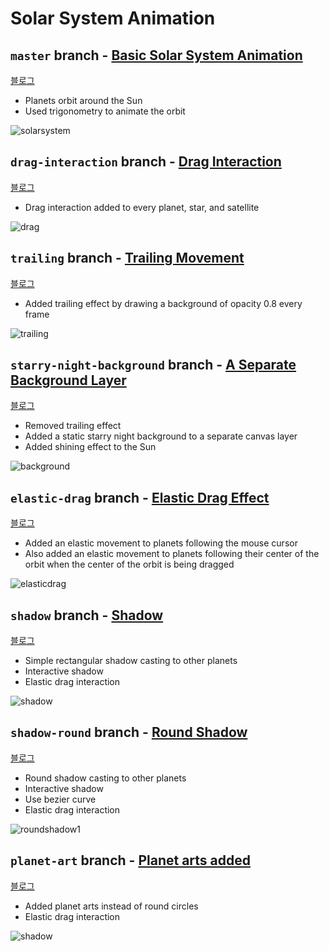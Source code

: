 # Solar System Animation

## `master` branch - [Basic Solar System Animation](https://github.com/joey-ful/SolarSystem)
[블로그](https://joey-ful.github.io/canvas/solar-system/)
- Planets orbit around the Sun
- Used trigonometry to animate the orbit

![solarsystem](https://user-images.githubusercontent.com/52592748/107965018-5772b680-6fed-11eb-99ee-aab74703420c.gif)

## `drag-interaction` branch - [Drag Interaction](https://github.com/joey-ful/SolarSystem/tree/drag-interaction)
[블로그](https://joey-ful.github.io/canvas/solar-system-drag/)
- Drag interaction added to every planet, star, and satellite

![drag](https://user-images.githubusercontent.com/52592748/108350706-e834d680-7227-11eb-9962-4092484e932e.gif)

## `trailing` branch - [Trailing Movement](https://github.com/joey-ful/SolarSystem/tree/trailing)
[블로그](https://joey-ful.github.io/canvas/solar-system-drag-upgrade/)
- Added trailing effect by drawing a background of opacity 0.8 every frame

![trailing](https://user-images.githubusercontent.com/52592748/108345252-63df5500-7221-11eb-931d-7d14f21ecea8.gif)

## `starry-night-background` branch - [A Separate Background Layer](https://github.com/joey-ful/SolarSystem/tree/starry-night-background)
[블로그](https://joey-ful.github.io/canvas/solar-system-drag-upgrade/)
- Removed trailing effect
- Added a static starry night background to a separate canvas layer
- Added shining effect to the Sun

![background](https://user-images.githubusercontent.com/52592748/108346069-55de0400-7222-11eb-967a-c5d52b0ae648.gif)


## `elastic-drag` branch - [Elastic Drag Effect](https://github.com/joey-ful/SolarSystem/tree/elastic-drag)
[블로그](https://joey-ful.github.io/canvas/solar-system-elastic-drag/)

- Added an elastic movement to planets following the mouse cursor
- Also added an elastic movement to planets following their center of the orbit when the center of the orbit is being dragged

![elasticdrag](https://user-images.githubusercontent.com/52592748/108351949-81b0b800-7229-11eb-937f-afcf13c5879e.gif)


## `shadow` branch - [Shadow](https://github.com/joey-ful/SolarSystem/tree/shadow)
[블로그](https://joey-ful.github.io/canvas/solar-system-shadow/)
- Simple rectangular shadow casting to other planets
- Interactive shadow
- Elastic drag interaction

![shadow](https://user-images.githubusercontent.com/52592748/108364347-50d87f00-7239-11eb-96cc-126b93ced7f7.gif)

## `shadow-round` branch - [Round Shadow](https://github.com/joey-ful/SolarSystem/tree/shadow-round)
[블로그](https://joey-ful.github.io/canvas/solar-system-shadow-round/)
- Round shadow casting to other planets
- Interactive shadow
- Use bezier curve
- Elastic drag interaction

![roundshadow1](https://user-images.githubusercontent.com/52592748/108710894-ff413480-7557-11eb-96da-03343115e1dd.gif)

## `planet-art` branch - [Planet arts added](https://github.com/joey-ful/SolarSystem/tree/planet-art)
[블로그](https://joey-ful.github.io/canvas/solar-system-planet-art/)
- Added planet arts instead of round circles
- Elastic drag interaction

![shadow](https://user-images.githubusercontent.com/52592748/108626000-47495400-7491-11eb-82c0-66f63b16f8a2.gif)
